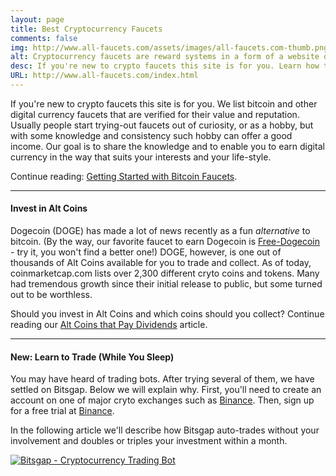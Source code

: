```yaml
---
layout: page
title: Best Cryptocurrency Faucets
comments: false
img: http://www.all-faucets.com/assets/images/all-faucets.com-thumb.png
alt: Cryptocurrency faucets are reward systems in a form of a website or an app that dispense free coins.
desc: If you're new to crypto faucets this site is for you. Learn how to maximize the value of your time and effort while claiming from free bitcoin faucet sites.
URL: http://www.all-faucets.com/index.html
---
```

<link rel="stylesheet" href="https://cdnjs.cloudflare.com/ajax/libs/normalize/5.0.0/normalize.min.css">

If you're new to crypto faucets this site is for you. We list bitcoin and other digital currency faucets that are verified for their value and reputation. Usually people start trying-out faucets out of curiosity, or as a hobby, but with some knowledge and consistency such hobby can offer a good income. Our goal is to share the knowledge and to enable you to earn digital currency in the way that suits your interests and your life-style.

Continue reading: <a href="http://www.all-faucets.com/getting-started-with-bitcoin-faucets.html">Getting Started with Bitcoin Faucets</a>.

---
#### Invest in Alt Coins

Dogecoin (DOGE) has made a lot of news recently as a fun <i>alternative</i> to bitcoin. (By the way, our favorite faucet to earn Dogecoin is <a href="http://bit.ly/www-free-dogecoin" target="_blank">Free-Dogecoin</a> - try it, you won't find a better one!) DOGE, however, is one out of thousands of Alt Coins available for you to trade and collect. As of today, coinmarketcap.com lists over 2,300 different cryto coins and tokens. Many had tremendous growth since their initial release to public, but some turned out to be worthless.

Should you invest in Alt Coins and which coins should you collect? Continue reading our <a href="http://www.all-faucets.com/alt-coins-that-pay-dividends.html">Alt Coins that Pay Dividends</a> article.

---
#### New: Learn to Trade (While You Sleep)

You may have heard of trading bots. After trying several of them, we have settled on Bitsgap. Below we will explain why.
First, you'll need to create an account on one of major cryto exchanges such as <a href="http://bit.ly/www-binance" target="_blank">Binance</a>. Then, sign up for a free trial at <a href="http://bit.ly/www-bitsgap" target="_blank">Binance</a>.

In the following article we'll describe how Bitsgap auto-trades without your involvement and doubles or triples your investment within a month.

<a href="http://bit.ly/www-bitsgap" target="_blank"><img src="http://www.all-faucets.com/assets/images/bitsgap-01.jpg" alt="Bitsgap - Cryptocurrency Trading Bot"/></a>

